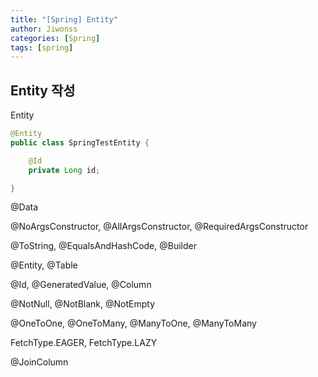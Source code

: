 ```yaml
---
title: "[Spring] Entity"
author: Jiwonss
categories: [Spring]
tags: [spring]
---
```


## Entity 작성

Entity

```java
@Entity
public class SpringTestEntity {

    @Id
    private Long id;

}
```

@Data

@NoArgsConstructor, @AllArgsConstructor, @RequiredArgsConstructor

@ToString, @EqualsAndHashCode, @Builder

@Entity, @Table

@Id, @GeneratedValue, @Column

@NotNull, @NotBlank, @NotEmpty

@OneToOne, @OneToMany, @ManyToOne, @ManyToMany

FetchType.EAGER, FetchType.LAZY

@JoinColumn
